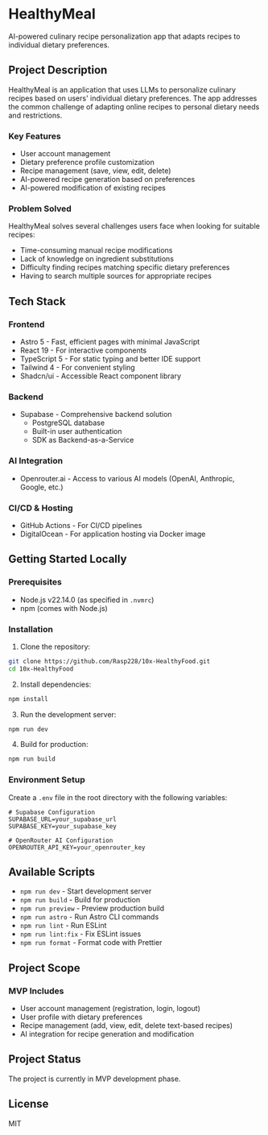 # HealthyMeal

AI-powered culinary recipe personalization app that adapts recipes to individual dietary preferences.

## Project Description

HealthyMeal is an application that uses LLMs to personalize culinary recipes based on users' individual dietary preferences. The app addresses the common challenge of adapting online recipes to personal dietary needs and restrictions.

### Key Features

- User account management
- Dietary preference profile customization
- Recipe management (save, view, edit, delete)
- AI-powered recipe generation based on preferences
- AI-powered modification of existing recipes

### Problem Solved

HealthyMeal solves several challenges users face when looking for suitable recipes:
- Time-consuming manual recipe modifications
- Lack of knowledge on ingredient substitutions
- Difficulty finding recipes matching specific dietary preferences
- Having to search multiple sources for appropriate recipes

## Tech Stack

### Frontend
- Astro 5 - Fast, efficient pages with minimal JavaScript
- React 19 - For interactive components
- TypeScript 5 - For static typing and better IDE support
- Tailwind 4 - For convenient styling
- Shadcn/ui - Accessible React component library

### Backend
- Supabase - Comprehensive backend solution
  - PostgreSQL database
  - Built-in user authentication
  - SDK as Backend-as-a-Service

### AI Integration
- Openrouter.ai - Access to various AI models (OpenAI, Anthropic, Google, etc.)

### CI/CD & Hosting
- GitHub Actions - For CI/CD pipelines
- DigitalOcean - For application hosting via Docker image

## Getting Started Locally

### Prerequisites
- Node.js v22.14.0 (as specified in `.nvmrc`)
- npm (comes with Node.js)

### Installation
1. Clone the repository:
```bash
git clone https://github.com/Rasp228/10x-HealthyFood.git
cd 10x-HealthyFood
```

2. Install dependencies:
```bash
npm install
```

3. Run the development server:
```bash
npm run dev
```

4. Build for production:
```bash
npm run build
```

### Environment Setup
Create a `.env` file in the root directory with the following variables:
```
# Supabase Configuration
SUPABASE_URL=your_supabase_url
SUPABASE_KEY=your_supabase_key

# OpenRouter AI Configuration
OPENROUTER_API_KEY=your_openrouter_key
```

## Available Scripts

- `npm run dev` - Start development server
- `npm run build` - Build for production
- `npm run preview` - Preview production build
- `npm run astro` - Run Astro CLI commands
- `npm run lint` - Run ESLint
- `npm run lint:fix` - Fix ESLint issues
- `npm run format` - Format code with Prettier

## Project Scope

### MVP Includes
- User account management (registration, login, logout)
- User profile with dietary preferences
- Recipe management (add, view, edit, delete text-based recipes)
- AI integration for recipe generation and modification

## Project Status

The project is currently in MVP development phase.

## License

MIT
